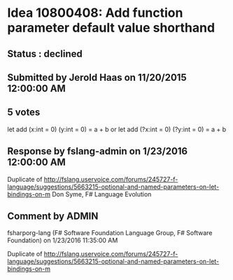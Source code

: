 # Idea 10800408: Add function parameter default value shorthand #

## Status : declined

## Submitted by Jerold Haas on 11/20/2015 12:00:00 AM

## 5 votes

let add (x:int = 0) (y:int = 0) = a + b
or
let add (?x:int = 0) (?y:int = 0) = a + b

## Response by fslang-admin on 1/23/2016 12:00:00 AM

Duplicate of http://fslang.uservoice.com/forums/245727-f-language/suggestions/5663215-optional-and-named-parameters-on-let-bindings-on-m
Don Syme, F# Language Evolution


## Comment by ADMIN
fsharporg-lang (F# Software Foundation Language Group, F# Software Foundation) on 1/23/2016 11:35:00 AM

Duplicate of http://fslang.uservoice.com/forums/245727-f-language/suggestions/5663215-optional-and-named-parameters-on-let-bindings-on-m
